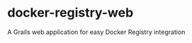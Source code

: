 docker-registry-web
===================

A Grails web application for easy Docker Registry integration
